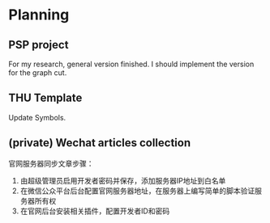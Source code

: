# Planning
## PSP project
For my research, general version finished. I should implement the version for the graph cut.

## THU Template
Update Symbols.

## (private) Wechat articles collection
官网服务器同步文章步骤：
1. 由超级管理员启用开发者密码并保存，添加服务器IP地址到白名单
2. 在微信公众平台后台配置官网服务器地址，在服务器上编写简单的脚本验证服务器所有权
2. 在官网后台安装相关插件，配置开发者ID和密码
